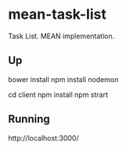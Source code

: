 # mean-task-list
Task List. MEAN implementation.

## Up 
bower install
npm install
nodemon

cd client
npm install
npm strart

## Running
http://localhost:3000/

